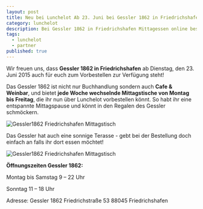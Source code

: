 ```yaml
---
layout: post
title: Neu bei Lunchelot Ab 23. Juni bei Gessler 1862 in Friedrichshafen Mittagessen vorbestellen
category: lunchelot
description: Bei Gessler 1862 in Friedrichshafen Mittagessen online bestellen und Zeit sparen
tags:
  - lunchelot
  - partner
published: true
---
```


Wir freuen uns, dass __Gessler 1862 in Friedrichshafen__ ab Dienstag, den 23. Juni 2015 auch für euch zum Vorbestellen zur Verfügung steht! 

Das Gessler 1862 ist nicht nur Buchhandlung sondern auch __Cafe & Weinbar__, und bietet __jede Woche wechselnde Mittagstische von Montag bis Freitag__, die ihr nun über Lunchelot vorbestellen könnt.
So habt ihr eine entspannte Mittagspause und könnt in den Regalen des Gessler schmöckern.

<img src="{{site.baseurl}}assets/gessler1862-tische.jpg" alt="Gessler1862 Friedrichshafen Mittagstisch" />

<!-- more -->

Das Gessler hat auch eine sonnige Terasse - gebt bei der Bestellung doch einfach an falls ihr dort essen möchtet!

<img src="{{site.baseurl}}assets/gessler1862-terasse.jpg" alt="Gessler1862 Friedrichshafen Mittagstisch" />


__Öffnungszeiten Gessler 1862:__

Montag bis Samstag 9 – 22 Uhr

Sonntag 11 – 18 Uhr

Adresse:
Gessler 1862
Friedrichstraße 53
88045 Friedrichshafen
